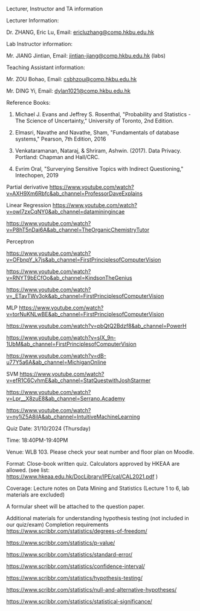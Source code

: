 
Lecturer, Instructor and TA information

Lecturer Information:

Dr. ZHANG, Eric Lu, Email: ericluzhang@comp.hkbu.edu.hk

Lab Instructor information:

Mr. JIANG Jintian, Email: jintian-jiang@comp.hkbu.edu.hk (labs)

Teaching Assistant information: 

Mr. ZOU Bohao, Email: csbhzou@comp.hkbu.edu.hk

Mr. DING Yi, Email: dylan1021@comp.hkbu.edu.hk

Reference Books:
1. Michael J. Evans and Jeffrey S. Rosenthal, "Probability and Statistics - The Science of Uncertainty," University of Toronto, 2nd Edition.

2. Elmasri, Navathe and Navathe, Sham, "Fundamentals of database systems," Pearson, 7th Edition, 2016

3. Venkataramanan, Nataraj, & Shriram, Ashwin. (2017). Data Privacy. Portland: Chapman and Hall/CRC.

4. Evrim Oral, "Surverying Sensitive Topics with Indirect Questioning," Intechopen, 2019



Partial derivative
https://www.youtube.com/watch?v=AXH9Xm6Rbfc&ab_channel=ProfessorDaveExplains

Linear Regression
https://www.youtube.com/watch?v=owI7zxCqNY0&ab_channel=dataminingincae

https://www.youtube.com/watch?v=P8hT5nDai6A&ab_channel=TheOrganicChemistryTutor

Perceptron

https://www.youtube.com/watch?v=OFbnpY_k7js&ab_channel=FirstPrinciplesofComputerVision

https://www.youtube.com/watch?v=RNYT9bECfOo&ab_channel=KindsonTheGenius

https://www.youtube.com/watch?v=_ETavTWv3ok&ab_channel=FirstPrinciplesofComputerVision

MLP
https://www.youtube.com/watch?v=torNuKNLwBE&ab_channel=FirstPrinciplesofComputerVision

https://www.youtube.com/watch?v=pbQtQ2Bdzf8&ab_channel=PowerH

https://www.youtube.com/watch?v=sIX_9n-1UbM&ab_channel=FirstPrinciplesofComputerVision

https://www.youtube.com/watch?v=dB-u77Y5a6A&ab_channel=MichiganOnline

SVM
https://www.youtube.com/watch?v=efR1C6CvhmE&ab_channel=StatQuestwithJoshStarmer

https://www.youtube.com/watch?v=Lpr__X8zuE8&ab_channel=Serrano.Academy

https://www.youtube.com/watch?v=ny1iZ5A8ilA&ab_channel=IntuitiveMachineLearning

Quiz
Date: 31/10/2024 (Thursday)

Time: 18:40PM-19:40PM

Venue: WLB 103. Please check your seat number and floor plan on Moodle.

Format: Close-book written quiz. Calculators approved by HKEAA are allowed. (see list: https://www.hkeaa.edu.hk/DocLibrary/IPE/cal/CAL2021.pdf )

Coverage: Lecture notes on Data Mining and Statistics (Lecture 1 to 6, lab materials are excluded)

A formular sheet will be attached to the question paper.

Additional materials for understanding hypothesis testing (not included in our quiz/exam)
Completion requirements
https://www.scribbr.com/statistics/degrees-of-freedom/

https://www.scribbr.com/statistics/p-value/

https://www.scribbr.com/statistics/standard-error/

https://www.scribbr.com/statistics/confidence-interval/

https://www.scribbr.com/statistics/hypothesis-testing/

https://www.scribbr.com/statistics/null-and-alternative-hypotheses/

https://www.scribbr.com/statistics/statistical-significance/
